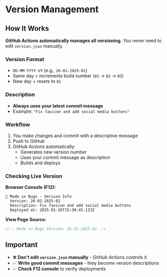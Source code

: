 # Version Management

## How It Works

**GitHub Actions automatically manages all versioning.** You never need to edit `version.json` manually.

### Version Format
- `DD-MM-YYYY-VV` (e.g., `26-01-2025-01`)
- Same day = increments build number (`01` → `02` → `03`)
- New day = resets to `01`

### Description
- **Always uses your latest commit message**
- Example: `"Fix favicon and add social media buttons"`

### Workflow
1. You make changes and commit with a descriptive message
2. Push to GitHub
3. GitHub Actions automatically:
   - Generates new version number
   - Uses your commit message as description
   - Builds and deploys

### Checking Live Version
**Browser Console (F12):**
```
🐛 Made in Bugs - Version Info
  Version: 26-01-2025-02
  Description: Fix favicon and add social media buttons
  Deployed at: 2025-01-26T15:30:45.123Z
```

**View Page Source:**
```html
<!-- Made in Bugs Version: 26-01-2025-02 -->
```

## Important
- ❌ **Don't edit `version.json` manually** - GitHub Actions controls it
- ✅ **Write good commit messages** - they become version descriptions
- ✅ **Check F12 console** to verify deployments
